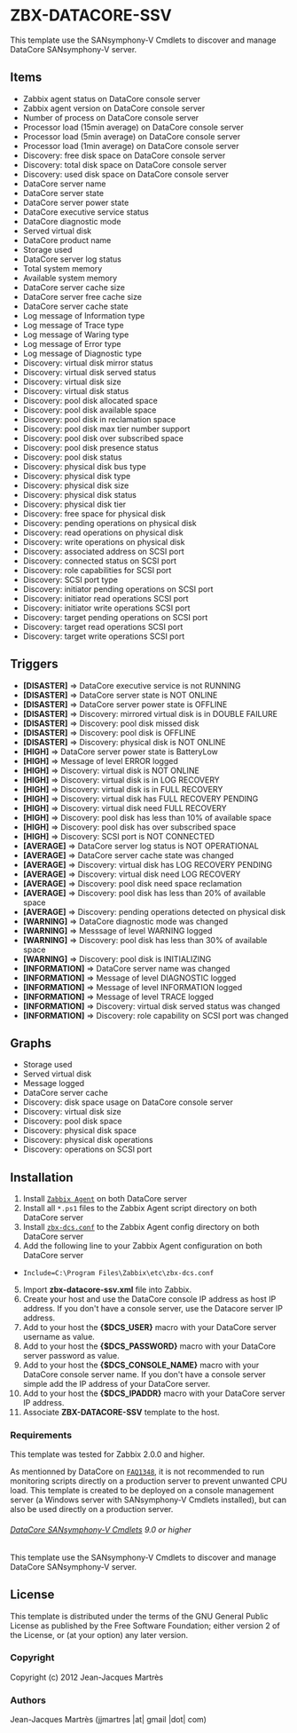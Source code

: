 ZBX-DATACORE-SSV
================

This template use the SANsymphony-V Cmdlets to discover and manage DataCore SANsymphony-V server.

Items
-----

  * Zabbix agent status on DataCore console server
  * Zabbix agent version on DataCore console server
  * Number of process on DataCore console server
  * Processor load (15min average) on DataCore console server
  * Processor load (5min average) on DataCore console server
  * Processor load (1min average) on DataCore console server
  * Discovery: free disk space on DataCore console server
  * Discovery: total disk space on DataCore console server
  * Discovery: used disk space on DataCore console server
  * DataCore server name
  * DataCore server state
  * DataCore server power state
  * DataCore executive service status
  * DataCore diagnostic mode
  * Served virtual disk
  * DataCore product name
  * Storage used
  * DataCore server log status
  * Total system memory
  * Available system memory
  * DataCore server cache size
  * DataCore server free cache size
  * DataCore server cache state
  * Log message of Information type
  * Log message of Trace type
  * Log message of Waring type
  * Log message of Error type
  * Log message of Diagnostic type
  * Discovery: virtual disk mirror status
  * Discovery: virtual disk served status
  * Discovery: virtual disk size
  * Discovery: virtual disk status
  * Discovery: pool disk allocated space
  * Discovery: pool disk available space
  * Discovery: pool disk in reclamation space
  * Discovery: pool disk max tier number support
  * Discovery: pool disk over subscribed space
  * Discovery: pool disk presence status
  * Discovery: pool disk status
  * Discovery: physical disk bus type
  * Discovery: physical disk type
  * Discovery: physical disk size
  * Discovery: physical disk status
  * Discovery: physical disk tier
  * Discovery: free space for physical disk
  * Discovery: pending operations on physical disk
  * Discovery: read operations on physical disk
  * Discovery: write operations on physical disk
  * Discovery: associated address on SCSI port  
  * Discovery: connected status on SCSI port
  * Discovery: role capabilities for SCSI port
  * Discovery: SCSI port type
  * Discovery: initiator pending operations on SCSI port
  * Discovery: initiator read operations SCSI port
  * Discovery: initiator write operations SCSI port
  * Discovery: target pending operations on SCSI port
  * Discovery: target read operations SCSI port
  * Discovery: target write operations SCSI port

Triggers
--------

  * **[DISASTER]** => DataCore executive service is not RUNNING
  * **[DISASTER]** => DataCore server state is NOT ONLINE
  * **[DISASTER]** => DataCore server power state is OFFLINE
  * **[DISASTER]** => Discovery: mirrored virtual disk is in DOUBLE FAILURE
  * **[DISASTER]** => Discovery: pool disk missed disk
  * **[DISASTER]** => Discovery: pool disk is OFFLINE
  * **[DISASTER]** => Discovery: physical disk is NOT ONLINE
  * **[HIGH]** => DataCore server power state is BatteryLow
  * **[HIGH]** => Message of level ERROR logged
  * **[HIGH]** => Discovery: virtual disk is  NOT ONLINE
  * **[HIGH]** => Discovery: virtual disk is in LOG RECOVERY
  * **[HIGH]** => Discovery: virtual disk is in FULL RECOVERY
  * **[HIGH]** => Discovery: virtual disk has FULL RECOVERY PENDING
  * **[HIGH]** => Discovery: virtual disk need FULL RECOVERY
  * **[HIGH]** => Discovery: pool disk has less than 10% of available space
  * **[HIGH]** => Discovery: pool disk has over subscribed space
  * **[HIGH]** => Discovery: SCSI port is NOT CONNECTED
  * **[AVERAGE]** => DataCore server log status is NOT OPERATIONAL
  * **[AVERAGE]** => DataCore server cache state was changed
  * **[AVERAGE]** => Discovery: virtual disk has LOG RECOVERY PENDING
  * **[AVERAGE]** => Discovery: virtual disk need LOG RECOVERY
  * **[AVERAGE]** => Discovery: pool disk need space reclamation
  * **[AVERAGE]** => Discovery: pool disk has less than 20% of available space
  * **[AVERAGE]** => Discovery: pending operations detected on physical disk
  * **[WARNING]** => DataCore diagnostic mode was changed
  * **[WARNING]** => Messsage of level WARNING logged
  * **[WARNING]** => Discovery: pool disk has less than 30% of available space
  * **[WARNING]** => Discovery: pool disk is INITIALIZING
  * **[INFORMATION]** => DataCore server name was changed
  * **[INFORMATION]** => Message of level DIAGNOSTIC logged
  * **[INFORMATION]** => Message of level INFORMATION logged
  * **[INFORMATION]** => Message of level TRACE logged
  * **[INFORMATION]** => Discovery: virtual disk served status was changed
  * **[INFORMATION]** => Discovery: role capability on SCSI port was changed

Graphs
------

  * Storage used
  * Served virtual disk
  * Message logged
  * DataCore server cache
  * Discovery: disk space usage on DataCore console server
  * Discovery: virtual disk size
  * Discovery: pool disk space
  * Discovery: physical disk space
  * Discovery: physical disk operations
  * Discovery: operations on SCSI port

Installation
------------

1. Install [`Zabbix Agent`](http://www.zabbix.com/downloads/2.0.4/zabbix_agents_2.0.4.win.zip) on both DataCore server
2. Install all `*.ps1` files to the Zabbix Agent script directory on both DataCore server
3. Install [`zbx-dcs.conf`](https://github.com/jjmartres/Zabbix/blob/master/zbx-templates/zbx-datacore/zbx-dcs.conf) to the Zabbix Agent config directory on both DataCore server
4. Add the following line to your Zabbix Agent configuration on both DataCore server
  * `Include=C:\Program Files\Zabbix\etc\zbx-dcs.conf`
5. Import **zbx-datacore-ssv.xml** file into Zabbix.
6. Create your host and use the DataCore console IP address as host IP address. If you don't have a console server, use the Datacore server IP address.
7. Add to your host the **{$DCS_USER}** macro with your DataCore server username as value.
8. Add to your host the **{$DCS_PASSWORD}** macro with your DataCore server password as value.
9. Add to your host the **{$DCS\_CONSOLE\_NAME}** macro with your DataCore console server name. If you don't have a console server simple add the IP address of your DataCore server.
10. Add to your host the **{$DCS_IPADDR}** macro with your DataCore server IP address.
11. Associate **ZBX-DATACORE-SSV** template to the host.

### Requirements

This template was tested for Zabbix 2.0.0 and higher.

As mentionned by DataCore on [`FAQ1348`](http://datacore.custhelp.com/app/answers/detail/a_id/1348), it is not recommended to run monitoring scripts directly on a production server to prevent unwanted CPU load. This template is created to be deployed on a console management server (a Windows server with SANsymphony-V Cmdlets installed), but can also be used directly on a production server.

###### [DataCore SANsymphony-V Cmdlets](http://www.datacore.com/SSV-Webhelp/Getting_Started_with_SANsymphony-V_Cmdlets.htm) 9.0 or higher

This template use the SANsymphony-V Cmdlets to discover and manage DataCore SANsymphony-V server.

License
-------

This template is distributed under the terms of the GNU General Public License as published by the Free Software Foundation; either version 2 of the  License, or (at your option) any later version.

### Copyright

  Copyright (c) 2012 Jean-Jacques Martrès

### Authors

  Jean-Jacques Martrès
  (jjmartres |at| gmail |dot| com)

